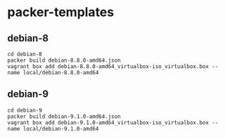 packer-templates
================

debian-8
--------

    cd debian-8
    packer build debian-8.8.0-amd64.json
    vagrant box add debian-8.8.0-amd64_virtualbox-iso_virtualbox.box --name local/debian-8.8.0-amd64

debian-9
--------

    cd debian-9
    packer build debian-9.1.0-amd64.json
    vagrant box add debian-9.1.0-amd64_virtualbox-iso_virtualbox.box --name local/debian-9.1.0-amd64
